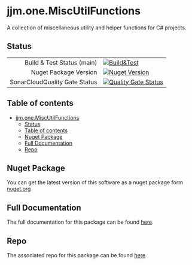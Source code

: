 # jjm.one.MiscUtilFunctions

A collection of miscellaneous utility and helper functions for C# projects.

## Status

|                       |                       |
|----------------------:|-----------------------|
| Build & Test Status (main) | [![Build&Test](https://github.com/jjm-one/jjm.one.MiscUtilFunctions/actions/workflows/dotnet.yml/badge.svg)](https://github.com/jjm-one/jjm.one.MiscUtilFunctions/actions/workflows/dotnet.yml) |
| Nuget Package Version | [![Nuget Version](https://img.shields.io/nuget/v/jjm.one.MiscUtilFunctions?style=flat-square)](https://www.nuget.org/packages/jjm.one.MiscUtilFunctions/) |
| SonarCloudQuality Gate Status | [![Quality Gate Status](https://sonarcloud.io/api/project_badges/measure?project=jjm-one_jjm.one.MiscUtilFunctions&metric=alert_status)](https://sonarcloud.io/summary/new_code?id=jjm-one_jjm.one.MiscUtilFunctions) |

## Table of contents

- [jjm.one.MiscUtilFunctions](#jjmonemiscutilfunctions)
  - [Status](#status)
  - [Table of contents](#table-of-contents)
  - [Nuget Package](#nuget-package)
  - [Full Documentation](#full-documentation)
  - [Repo](#repo)

## Nuget Package

You can get the latest version of this software as a nuget package form [nuget.org](https://www.nuget.org/packages/jjm.one.MiscUtilFunctions/)

## Full Documentation

The full documentation for this package can be found [here](https://jjm-one.github.io/jjm.one.MiscUtilFunctions/main/doc/html/index.html).

## Repo

The associated repo for this package can be found [here](https://github.com/jjm-one/jjm.one.MiscUtilFunctions).
